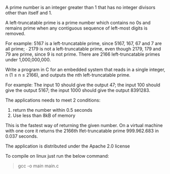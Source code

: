 A prime number is an integer greater than 1 that has no integer divisors other than itself and 1.
 
A left-truncatable prime is a prime number which contains no 0s and remains prime when any contiguous sequence of left-most digits is removed.
 
For example: 5167 is a left-truncatable prime, since 5167, 167, 67 and 7 are all prime; ∙ 2179 is not a left-truncatable prime, even though 2179, 179 and 79 are prime, since 9 is not prime. There are 2166 left-truncatable primes under 1,000,000,000.
 
Write a program in C for an embedded system that reads in a single integer, n (1 ≤ n ≤ 2166), and outputs the nth left-truncatable prime.
 
For example: The input 10 should give the output 47; the input 100 should give the output 5167; the input 1000 should give the output 8391283.

The applications needs to meet 2 conditions:

1. return the number within 0.5 seconds
2. Use less than 8kB of memory

This is the fastest way of returning the given number. On a virtual machine with one core it returns the 2166th lfet-truncatable prime 999.962.683 in 0.037 seconds.

The application is distributed under the Apache 2.0 license

To compile on linux just run the below command:

> gcc -o main main.c
